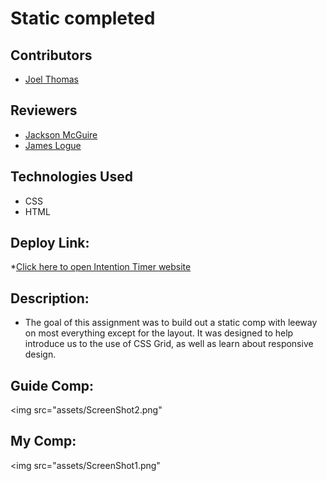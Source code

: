 # Static completed

## Contributors

* [Joel Thomas](https://github.com/Shakikka)

## Reviewers

* [Jackson McGuire](https://github.com/Jacksonmcguire)
* [James Logue](https://github.com/jjlljj)

## Technologies Used

* CSS
* HTML

## Deploy Link:

*[Click here to open Intention Timer website](https://shakikka.github.io/static-comp/)

## Description:

* The goal of this assignment was to build out a static comp with leeway on most
everything except for the layout. It was designed to help introduce us to the use
of CSS Grid, as well as learn about responsive design.

## Guide Comp:

<img src="assets/ScreenShot2.png"

## My Comp:

<img src="assets/ScreenShot1.png"
